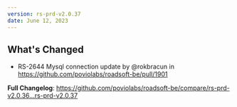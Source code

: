 ```yaml
---
version: rs-prd-v2.0.37
date: June 12, 2023
---
```


## What's Changed
* RS-2644 Mysql connection update by @rokbracun in https://github.com/poviolabs/roadsoft-be/pull/1901


**Full Changelog**: https://github.com/poviolabs/roadsoft-be/compare/rs-prd-v2.0.36...rs-prd-v2.0.37